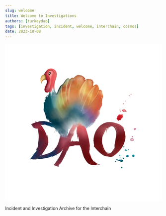 ```yaml
---
slug: welcome
title: Welcome to Investigations
authors: [turkeydao]
tags: [investigation, incident, welcome, interchain, cosmos]
date: 2023-10-08
---
```


![Turkey DAO Logo](./logo-large-transparent.png)

Incident and Investigation Archive for the Interchain